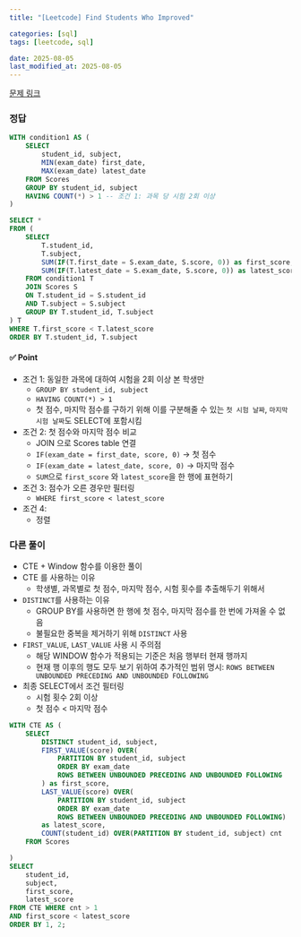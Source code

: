 ```yaml
---
title: "[Leetcode] Find Students Who Improved"

categories: [sql]
tags: [leetcode, sql]

date: 2025-08-05
last_modified_at: 2025-08-05
---
```

[문제 링크](https://leetcode.com/problems/find-students-who-improved/description/)

### 정답
```sql
WITH condition1 AS (
    SELECT 
        student_id, subject,
        MIN(exam_date) first_date,
        MAX(exam_date) latest_date
    FROM Scores
    GROUP BY student_id, subject
    HAVING COUNT(*) > 1 -- 조건 1: 과목 당 시험 2회 이상
)

SELECT *
FROM (
    SELECT 
        T.student_id,
        T.subject,
        SUM(IF(T.first_date = S.exam_date, S.score, 0)) as first_score,
        SUM(IF(T.latest_date = S.exam_date, S.score, 0)) as latest_score
    FROM condition1 T
    JOIN Scores S
    ON T.student_id = S.student_id
    AND T.subject = S.subject
    GROUP BY T.student_id, T.subject
) T
WHERE T.first_score < T.latest_score
ORDER BY T.student_id, T.subject
```

#### ✅ Point
- 조건 1: 동일한 과목에 대하여 시험을 2회 이상 본 학생만
    - `GROUP BY student_id, subject`
    - `HAVING COUNT(*) > 1`
    - 첫 점수, 마지막 점수를 구하기 위해 이를 구분해줄 수 있는 `첫 시험 날짜`, `마지막 시험 날짜`도 SELECT에 포함시킴
- 조건 2: 첫 점수와 마지막 점수 비교
    - JOIN 으로 Scores table 연결
    - `IF(exam_date = first_date, score, 0)` -> 첫 점수
    - `IF(exam_date = latest_date, score, 0)` -> 마지막 점수
    - `SUM`으로 `first_score` 와 `latest_score`을 한 행에 표현하기
- 조건 3: 점수가 오른 경우만 필터링
    - `WHERE first_score < latest_score`
- 조건 4:
    - 정렬

### 다른 풀이
- CTE + Window 함수를 이용한 풀이
- CTE 를 사용하는 이유
    - 학생별, 과목별로 첫 점수, 마지막 점수, 시험 횟수를 추출해두기 위해서
- `DISTINCT`를 사용하는 이유
    - GROUP BY를 사용하면 한 행에 첫 점수, 마지막 점수를 한 번에 가져올 수 없음
    - 불필요한 중복을 제거하기 위해 `DISTINCT` 사용
- `FIRST_VALUE`, `LAST_VALUE` 사용 시 주의점
    - 해당 WINDOW 함수가 적용되는 기준은 처음 행부터 현재 행까지
    - 현재 행 이후의 행도 모두 보기 위하여 추가적인 범위 명시: `ROWS BETWEEN UNBOUNDED PRECEDING AND UNBOUNDED FOLLOWING`
- 최종 SELECT에서 조건 필터링
    - 시험 횟수 2회 이상
    - 첫 점수 < 마지막 점수

```sql
WITH CTE AS (
    SELECT 
        DISTINCT student_id, subject,
        FIRST_VALUE(score) OVER(
            PARTITION BY student_id, subject 
            ORDER BY exam_date
            ROWS BETWEEN UNBOUNDED PRECEDING AND UNBOUNDED FOLLOWING
        ) as first_score,
        LAST_VALUE(score) OVER(
            PARTITION BY student_id, subject 
            ORDER BY exam_date
            ROWS BETWEEN UNBOUNDED PRECEDING AND UNBOUNDED FOLLOWING) 
        as latest_score,
        COUNT(student_id) OVER(PARTITION BY student_id, subject) cnt
    FROM Scores

)
SELECT 
    student_id, 
    subject, 
    first_score, 
    latest_score 
FROM CTE WHERE cnt > 1 
AND first_score < latest_score
ORDER BY 1, 2;
```